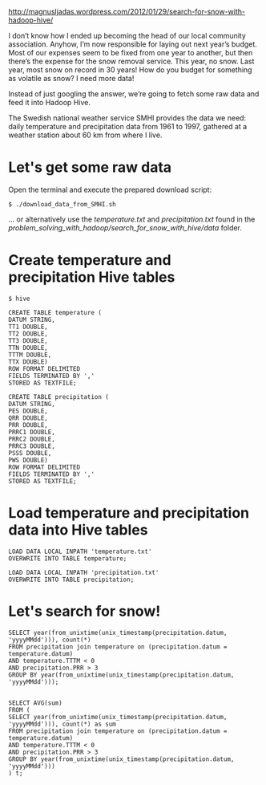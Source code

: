 http://magnusljadas.wordpress.com/2012/01/29/search-for-snow-with-hadoop-hive/

I don’t know how I ended up becoming the head of our local community 
association. Anyhow, I’m now responsible for laying out next year’s 
budget. Most of our expenses seem to be fixed from one year to another, 
but then there’s the expense for the snow removal service. This year, 
no snow. Last year, most snow on record in 30 years! How do you budget 
for something as volatile as snow? I need more data!

Instead of just googling the answer, we’re going to fetch some raw 
data and feed it into Hadoop Hive.

The Swedish national weather service SMHI provides the data we need: 
daily temperature and precipitation data from 1961 to 1997, gathered 
at a weather station about 60 km from where I live.

# Let's get some raw data

Open the terminal and execute the prepared download script:

    $ ./download_data_from_SMHI.sh

... or alternatively use the *temperature.txt* and *precipitation.txt* found in the *problem_solving_with_hadoop/search_for_snow_with_hive/data* folder.



# Create temperature and precipitation Hive tables

    $ hive

    CREATE TABLE temperature (
    DATUM STRING,
    TT1 DOUBLE,
    TT2 DOUBLE,
    TT3 DOUBLE,
    TTN DOUBLE,
    TTTM DOUBLE,
    TTX DOUBLE)
    ROW FORMAT DELIMITED
    FIELDS TERMINATED BY ','
    STORED AS TEXTFILE;

    CREATE TABLE precipitation (
    DATUM STRING,
    PES DOUBLE,
    QRR DOUBLE,
    PRR DOUBLE,
    PRRC1 DOUBLE,
    PRRC2 DOUBLE,
    PRRC3 DOUBLE,
    PSSS DOUBLE,
    PWS DOUBLE)
    ROW FORMAT DELIMITED
    FIELDS TERMINATED BY ','
    STORED AS TEXTFILE;


# Load temperature and precipitation data into Hive tables

    LOAD DATA LOCAL INPATH 'temperature.txt'
    OVERWRITE INTO TABLE temperature;

    LOAD DATA LOCAL INPATH 'precipitation.txt'
    OVERWRITE INTO TABLE precipitation;

# Let's search for snow!


    SELECT year(from_unixtime(unix_timestamp(precipitation.datum, 'yyyyMMdd'))), count(*)
    FROM precipitation join temperature on (precipitation.datum = temperature.datum)
    AND temperature.TTTM < 0
    AND precipitation.PRR > 3
    GROUP BY year(from_unixtime(unix_timestamp(precipitation.datum, 'yyyyMMdd')));


    SELECT AVG(sum)
    FROM (
    SELECT year(from_unixtime(unix_timestamp(precipitation.datum, 'yyyyMMdd'))), count(*) as sum
    FROM precipitation join temperature on (precipitation.datum = temperature.datum)
    AND temperature.TTTM < 0
    AND precipitation.PRR > 3
    GROUP BY year(from_unixtime(unix_timestamp(precipitation.datum, 'yyyyMMdd')))
    ) t;

